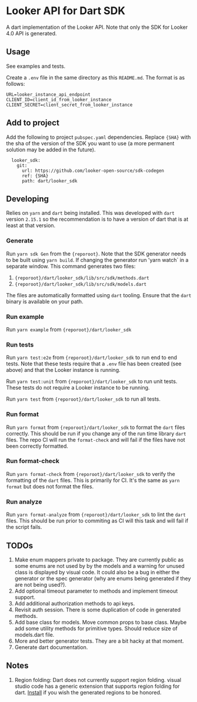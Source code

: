 # Looker API for Dart SDK

A dart implementation of the Looker API. Note that only the SDK for Looker 4.0 API is generated.

## Usage

See examples and tests.

Create a `.env` file in the same directory as this `README.md`. The format is as follows:

```
URL=looker_instance_api_endpoint
CLIENT_ID=client_id_from_looker_instance
CLIENT_SECRET=client_secret_from_looker_instance
```

## Add to project

Add the following to project `pubspec.yaml` dependencies. Replace `{SHA}` with the sha of the version of the SDK you want to use (a more permanent solution may be added in the future).

```
  looker_sdk:
    git:
      url: https://github.com/looker-open-source/sdk-codegen
      ref: {SHA}
      path: dart/looker_sdk
```

## Developing

Relies on `yarn` and `dart` being installed. This was developed with `dart` version `2.15.1` so the recommendation is to have a version of dart that is at least at that version.

### Generate

Run `yarn sdk Gen` from the `{reporoot}`. Note that the SDK generator needs to be built using `yarn build`. If changing the generator run 'yarn watch` in a separate window. This command generates two files:

1. `{reporoot}/dart/looker_sdk/lib/src/sdk/methods.dart`
2. `{reporoot}/dart/looker_sdk/lib/src/sdk/models.dart`

The files are automatically formatted using `dart` tooling. Ensure that the `dart` binary is available on your path.

### Run example

Run `yarn example` from `{reporoot}/dart/looker_sdk`

### Run tests

Run `yarn test:e2e` from `{reporoot}/dart/looker_sdk` to run end to end tests. Note that these tests require that a `.env` file has been created (see above) and that the Looker instance is running.

Run `yarn test:unit` from `{reporoot}/dart/looker_sdk` to run unit tests. These tests do not require a Looker instance to be running.

Run `yarn test` from `{reporoot}/dart/looker_sdk` to run all tests.

### Run format

Run `yarn format` from `{reporoot}/dart/looker_sdk` to format the `dart` files correctly. This should be run if you change any of the run time library `dart` files. The repo CI will run the `format-check` and will fail if the files have not been correctly formatted.

### Run format-check

Run `yarn format-check` from `{reporoot}/dart/looker_sdk` to verify the formatting of the `dart` files. This is primarily for CI. It's the same as `yarn format` but does not format the files.

### Run analyze

Run `yarn format-analyze` from `{reporoot}/dart/looker_sdk` to lint the `dart` files. This should be run prior to commiting as CI will this task and will fail if the script fails.

## TODOs

1. Make enum mappers private to package. They are currently public as some enums are not used by by the models and a warning for unused class is displayed by visual code. It could also be a bug in either the generator or the spec generator (why are enums being generated if they are not being used?).
2. Add optional timeout parameter to methods and implement timeout support.
3. Add additional authorization methods to api keys.
4. Revisit auth session. There is some duplication of code in generated methods.
5. Add base class for models. Move common props to base class. Maybe add some utility methods for primitive types. Should reduce size of models.dart file.
6. More and better generator tests. They are a bit hacky at that moment.
7. Generate dart documentation.

## Notes

1. Region folding: Dart does not currently support region folding. visual studio code has a generic extension that supports region folding for dart. [Install](https://marketplace.visualstudio.com/items?itemName=maptz.regionfolder) if you wish the generated regions to be honored.

